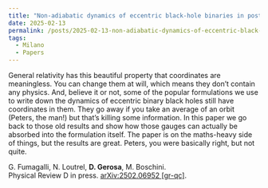 ```yaml
---
title: "Non-adiabatic dynamics of eccentric black-hole binaries in post-Newtonian theory"
date: 2025-02-13
permalink: /posts/2025-02-13-non-adiabatic-dynamics-of-eccentric-black-hole-binaries-in-post-newtonian-theory
tags:
  - Milano
  - Papers
---
```


General relativity has this beautiful property that coordinates are meaningless. You can change them at will, which means they don’t contain any physics. And, believe it or not, some of the popular formulations we use to write down the dynamics of eccentric binary black holes still have coordinates in them. They go away if you take an average of an orbit (Peters, the man!) but that’s killing some information. In this paper we go back to those old results and show how those gauges can actually be absorbed into the formulation itself. The paper is on the maths-heavy side of things, but the results are great. Peters, you were basically right, but not quite.

G. Fumagalli, N. Loutrel, **D. Gerosa**, M. Boschini.\
Physical Review D in press. [arXiv:2502.06952 [gr-qc]](https://arxiv.org/abs/2502.06952).